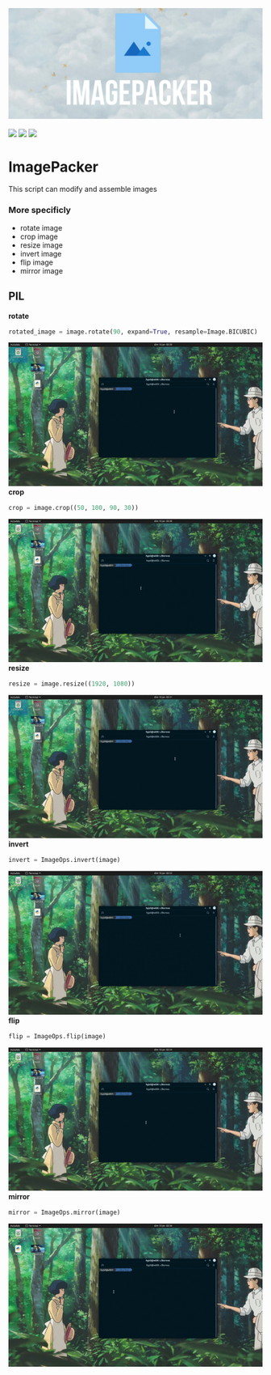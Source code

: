 <img src=/img/imagepacker.png><br><br><img src="https://forthebadge.com/images/badges/built-with-love.svg" height="40" length="40"> <img src="https://forthebadge.com/images/badges/made-with-python.svg" height="40" length="40"> <img src="https://forthebadge.com/images/badges/fuck-it-ship-it.svg" height="40" length="40">
# ImagePacker
This script can modify and assemble images
### More specificly
* rotate image     
* crop image       
* resize image     
* invert image      
* flip image       
* mirror image
## PIL
**rotate**
```py
rotated_image = image.rotate(90, expand=True, resample=Image.BICUBIC)
```
<img src="/img/rotate.gif"><br>
**crop**
```py
crop = image.crop((50, 100, 90, 30))
```
<img src="/img/crop.gif"><br>
**resize**
```py
resize = image.resize((1920, 1080))
```
<img src="/img/resize.gif"><br>
**invert**
```py
invert = ImageOps.invert(image)
```
<img src="/img/invert.gif"><br>
**flip**
```py
flip = ImageOps.flip(image)
```
<img src="/img/flip.gif"><br>
**mirror**
```py
mirror = ImageOps.mirror(image)
```
<img src="/img/mirror.gif"><br>
